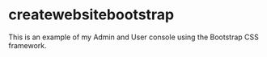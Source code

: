 # createwebsitebootstrap
This is an example of my Admin and User console using the Bootstrap CSS framework.
